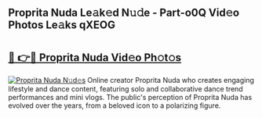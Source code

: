 ## Proprita Nuda Le𝚊k𝚎d N𝚞𝚍e - Part-o0Q Vid𝚎o Photos Le𝚊ks qXEOG

# <h2><a href="http://fbelkc8.evod.top/?m=Proprita+Nuda">🔗 👉🔴 Proprita Nuda Vid𝚎o Ph𝚘t𝚘s</a></h2>

[![Proprita Nuda N𝚞d𝚎s](https://i.imgur.com/8V9OHl7.gif)](http://fbelkc8.evod.top/?m=Proprita+Nuda)
Online creator Proprita Nuda who creates engaging lifestyle and dance content, featuring solo and collaborative dance trend performances and mini vlogs. The public's perception of Proprita Nuda has evolved over the years, from a beloved icon to a polarizing figure. 
